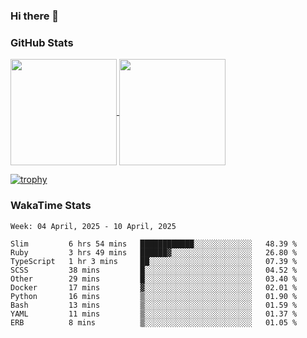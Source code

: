 ### Hi there 👋

### GitHub Stats

<a href="https://github.com/anuraghazra/github-readme-stats">
  <img align="center" height="170px" src="https://github-readme-stats.vercel.app/api/top-langs/?username=tksfjt1024&layout=compact&count_private=true&show_icons=true&show_icons=true&theme=graywhite" />
</a>
<a href="https://github.com/anuraghazra/github-readme-stats">
  <img align="center" height="170px" src="https://github-readme-stats.vercel.app/api?username=tksfjt1024&count_private=true&show_icons=true&show_icons=true&theme=graywhite" />
</a>

[![trophy](https://github-profile-trophy.vercel.app/?username=tksfjt1024)](https://github.com/ryo-ma/github-profile-trophy)

### WakaTime Stats

<!--START_SECTION:waka-->
```text
Week: 04 April, 2025 - 10 April, 2025

Slim         6 hrs 54 mins   ████████████░░░░░░░░░░░░░   48.39 % 
Ruby         3 hrs 49 mins   ██████▓░░░░░░░░░░░░░░░░░░   26.80 % 
TypeScript   1 hr 3 mins     ██░░░░░░░░░░░░░░░░░░░░░░░   07.39 % 
SCSS         38 mins         █░░░░░░░░░░░░░░░░░░░░░░░░   04.52 % 
Other        29 mins         █░░░░░░░░░░░░░░░░░░░░░░░░   03.40 % 
Docker       17 mins         ▓░░░░░░░░░░░░░░░░░░░░░░░░   02.01 % 
Python       16 mins         ▒░░░░░░░░░░░░░░░░░░░░░░░░   01.90 % 
Bash         13 mins         ▒░░░░░░░░░░░░░░░░░░░░░░░░   01.59 % 
YAML         11 mins         ▒░░░░░░░░░░░░░░░░░░░░░░░░   01.37 % 
ERB          8 mins          ▒░░░░░░░░░░░░░░░░░░░░░░░░   01.05 % 
```
<!--END_SECTION:waka-->
